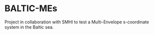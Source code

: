 # BALTIC-MEs
Project in collaboration with SMHI to test a Multi-Envelope s-coordinate system in the Baltic sea.
